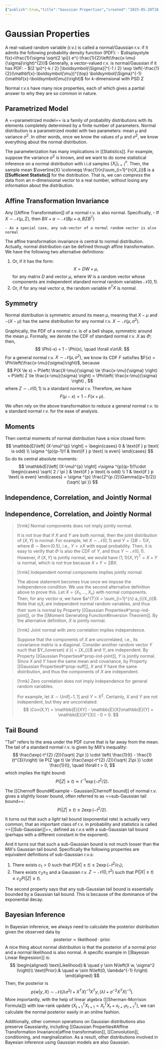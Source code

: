 ```yaml
---
{"publish":true,"title":"Gaussian Properties","created":"2025-05-20T18:58:54","modified":"2025-05-21T01:13:06","cssclasses":"","state":"[[%wip]]","sup":["[[Normal Distribution]]"],"aliases":null,"type":"note"}
---
```



# Gaussian Properties

A real-valued random variable (r.v.) is called a normal/Gaussian r.v. if it admits the following probability density function (PDF):
    - $\displaystyle f(x)=\frac{1}{\sigma \sqrt{2 \pi}} e^{-\frac{1}{2}\left(\frac{x-\mu}{\sigma}\right)^{2}}$ 
Generally, a vector-valued r.v. is normal/Gaussian if it has PDF:
    - $(2 \pi)^{-k / 2} |\boldsymbol{\Sigma}|^{-1 / 2} \exp \left(-\frac{1}{2}(\mathbf{x}-\boldsymbol{\mu})^{\top} \boldsymbol{\Sigma}^{-1}(\mathbf{x}-\boldsymbol{\mu})\right)$ for $k$-dimensional with PSD $\Sigma$ 

Normal r.v.s have many nice properties, each of which gives a partial answer to why they are so common in nature.

## Parametrized Model

A ==parametrized model== is a family of probability distributions with its elements completely determined by a finite number of parameters.
Normal distribution is a parametrized model with two parameters: mean $\mu$ and variance $\sigma^2$.
In other words, once we know the values of $\mu$ and $\sigma^2$, we know everything about the normal distribution.

The parameterization has many implications in [[Statistics]]. For example, suppose the variance $\sigma^{2}$ is known, and we want to do some statistical inference on a normal distribution with i.i.d samples $\{ X_i \}_{i=1}^{n}$. Then, the sample mean $\overline{X} \coloneqq \frac{1}{n}\sum_{i=1}^{n}X_{i}$ is a **[[Sufficient Statistic]]** for the distribution.
That is, we can *compress* the data from an $n$-dimensional vector to a real number, without losing any information about the distribution.

## Affine Transformation Invariance

Any [[Affine Transformation]] of a normal r.v. is also normal. Specifically,
    - If $X \sim \mathcal{N}(\mu,\Sigma)$, then $BX+a \sim \mathcal{N}(B\mu+a,B \Sigma B^{T})$ 

    - As a special case, any sub-vector of a normal random vector is also normal 

The affine transformation invariance is central to normal distribution. Actually, normal distribution can be defined through affine transformation.
We have the following two alternative definitions:

1. Or, if it has the form:
$$
X = DW + \mu,
$$
for any matrix $D$ and vector $\mu$, where $W$ is a random vector whose components are independent standard normal random variables $\mathcal{N}(0,1)$. 
2. Or, if for any real vector $a$, the random variable $a^{T}X$ is normal. 

## Symmetry

Normal distribution is symmetric around its mean $\mu$, meaning that $X-\mu$ and $-(X-\mu)$ has the same distribution for any normal r.v. $X \sim \mathcal{N}(\mu,\sigma^{2})$.

Graphically, the PDF of a normal r.v. is of a bell shape, symmetric around the mean $\mu$.
Formally, we denote the CDF of standard normal r.v. $X$ as $\Phi$; then,
$$
\Phi(-x) = 1 - \Phi(x), \quad \forall x\in\R.
$$
For a general normal r.v. $X \sim \mathcal{N}(\mu,\sigma^{2})$, we know its CDF $F$ satisfies $F(x) = \Phi\left(\frac{x-\mu}{\sigma}\right)$, because
$$
P(X \le x) = P\left( \frac{X-\mu}{\sigma} \le \frac{x-\mu}{\sigma} \right) = P\left( Z \le \frac{x-\mu}{\sigma} \right)  = \Phi\left( \frac{x-\mu}{\sigma} \right) ,
$$
where $Z \sim \mathcal{N}(0,1)$ is a standard normal r.v. Therefore, we have
$$
F(\mu-x) = 1 - F(x+\mu).
$$

We often rely on the above transformation to reduce a general normal r.v. to a standard normal r.v. for the ease of analysis.

## Moments

Then central moments of normal distribution have a nice closed form:
$$
\mathbb{E}\left[ (X-\mu)^{p} \right] = \begin{cases}
0 & \text{if } p \text{ is odd} \\
\sigma ^{p}(p-1)!! & \text{if } p \text{ is even}
\end{cases}
$$
So do its central absolute moments:
$$
\mathbb{E}\left[ (X-\mu)^{p} \right] =\sigma ^{p}(p-1)!!\cdot \begin{cases}
\sqrt{ 2 / \pi } & \text{if } p \text{ is odd} \\
 1 & \text{if } p \text{ is even}
\end{cases}
= \sigma ^{p} \frac{2^{p /2}\Gamma((p+1)/2)}{\sqrt{ \pi }}
$$

## Independence, Correlation, and Jointly Normal

## Independence, Correlation, and Jointly Normal

> [!rmk] Normal components does not imply jointly normal.
>
> It is not true that if $X$ and $Y$ are both normal, then the joint distribution of $(X,Y)$ is normal.
> For example, let $X \sim \mathcal{N}(0,1)$ and $Y=(2B-1)X$, where $B \sim \operatorname{Bern}(0.5)$, i.e., $Y=\pm X$ with equal probability.
> Then, it is easy to verify that $\Phi$ is also the CDF of $Y$, and thus $Y \sim \mathcal{N}(0,1)$.
> However, if $(X,Y)$ is jointly normal, we would have $(1,1)(X,Y)^T=X+Y$ is normal, which is not true because $X+Y=2BX$.

> [!rmk] Independent normal components implies jointly normal.
>
> The above statement becomes true once we impose the independence condition.
> We use the second alternative definition above to prove this. Let $X=(X_{1},\dots,X_n)$ with normal components. Then, for any vector $a$, we have $a^{T}X = \sum_{i=1}^{n} a_{i}X_{i}$. Note that $a_iX _i$ are independent normal random variables, and thus their sum is normal by Property [[Gaussian Properties#^prop-ind-joint]], or the [[Moment Generating Function#Inversion Theorem]].
> By the alternative definition, $X$ is jointly normal.

> [!rmk] Joint normal with zero correlation implies independence.
>
> Suppose that the components of $X$ are uncorrelated, i.e., its covariance matrix is a diagonal. Consider another random vector $Y$ such that $Y_i\overset{ d }{ = }X_{i}$ and $Y_i$ are independent. By Property [[Gaussian Properties#^prop-ind-joint]], $Y$ is jointly normal.
> Since $X$ and $Y$ have the same mean and covariance, by Property [[Gaussian Properties#^prop-suff]], $X$ and $Y$ have the same distribution, and thus the components of $X$ are independent.

> [!rmk] Zero correlation does not imply independence for general random variables.
>
> For example, let $X \sim \mathrm{Unif}[-1,1]$ and $Y=X^{2}$. Certainly, $X$ and $Y$ are not independent, but they are uncorrelated:
> $$
> \Cov(X,Y) = \mathbb{E}[XY] - \mathbb{E}[X]\mathbb{E}[Y] = \mathbb{E}[X^{3}] - 0 = 0.
> $$


## Tail Bound

"Tail" refers to the area under the PDF curve that is far away from the mean. The tail of a standard normal r.v. is given by Mill's inequality:
$$
\frac{\exp(-t^{2} /2)}{\sqrt{ 2\pi }} \cdot \left(   \frac{1}{t} - \frac{1}{t^{3}}\right) \le P(Z \ge t) \le \frac{\exp(-t^{2} /2)}{\sqrt{ 2\pi }} \cdot \frac{1}{t}, \quad \forall t > 0,
$$
which implies the tight bound:
$$
P(|Z|\ge t) \asymp t^{-1}\exp(-t^{2} /2).
$$

The [[Chernoff Bound#Example - Gaussian\|Chernoff bound]] of normal r.v. gives a slightly looser bound, often referred to as ==sub-Gaussian tail bound==:
$$P(|Z|\ge t) \le 2\exp(- t^{2} /2).$$

It turns out that such a *light* tail bound (exponential rate) is actually very common, that an important class of r.v. in probability and statistics is called ==[[Sub-Gaussian]]==, defined as r.v.s with a sub-Gaussian tail bound (perhaps with a different constant in the exponent).

And it turns out that such a sub-Gaussian bound is not much looser than the Mill's Gaussian tail bound. Specifically the following properties are equivalent definitions of sub-Gaussian r.v.s:

1. There exists $c_{1}>0$ such that $P(|X|\ge t)\le 2\exp(-t^{2} /c_{1})$;
2. There exists $c_{2}\ge_{0}$ and a Gaussian r.v. $Z \sim \mathcal{N}(0,\tau^{2})$ such that $P(|X|\ge t)\le c_{2}P(|Z|\ge t)$.

The second property says that any sub-Gaussian tail bound is essentially bounded by a Gaussian tail bound. This is because of the dominance of the exponential decay.

## Bayesian Inference

In Bayesian inference, we always need to calculate the posterior distribution given the observed data by
$$
\text{posterior} \propto \text{likelihood} \cdot \text{prior}.
$$
A nice thing about normal distribution is that the posterior of a normal prior and a normal likelihood is also normal.
A specific example in [[Bayesian Linear Regression]] is:
$$
\begin{aligned}
\text{Likelihood}:& \quad y \sim N\left(X w, \sigma^2 I\right)\\
\text{Prior}:& \quad w \sim N\left(0, \lambda^{-1} I\right)
\end{aligned}
$$
Then, the posterior is
$$
\tag{1}
p(w|y,X) \sim \mathcal{N}\left( (\lambda\sigma^{2}I + X^TX)^{-1}X^Ty, (\lambda I+\sigma^{-2}X^TX)^{-1}\right).
$$
More importantly, with the help of linear algebra ([[Sherman-Morrison Formula]]) with low-rank update ($X^T_{t+1}X_{t+1} = X^T_{t}X_{t} + x_{t+1}x_{t+1}^T$), we can calculate the normal posterior easily in an online fashion.

Additionally, other common operations on Gaussian distributions also preserve Gaussianity, including [[Gaussian Properties#Affine Transformation Invariance\|affine transformation]], [[Convolution]], conditioning, and marginalization.
As a result, other distributions involved in Bayesian inference using Gaussian models are also Gaussian.
